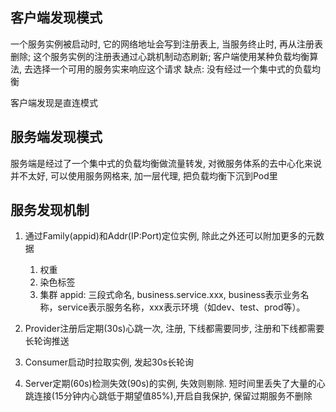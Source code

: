 ## 客户端发现模式

一个服务实例被启动时, 它的网络地址会写到注册表上, 当服务终止时, 再从注册表删除; 这个服务实例的注册表通过心跳机制动态刷新;
客户端使用某种负载均衡算法, 去选择一个可用的服务实来响应这个请求
缺点:
没有经过一个集中式的负载均衡

客户端发现是直连模式

## 服务端发现模式

服务端是经过了一个集中式的负载均衡做流量转发, 对微服务体系的去中心化来说并不太好, 可以使用服务网格来, 加一层代理,
把负载均衡下沉到Pod里

## 服务发现机制

1. 通过Family(appid)和Addr(IP:Port)定位实例, 除此之外还可以附加更多的元数据
    1. 权重
    2. 染色标签
    3. 集群
       appid: 三段式命名, business.service.xxx, business表示业务名称，service表示服务名称，xxx表示环境（如dev、test、prod等）。

2. Provider注册后定期(30s)心跳一次, 注册, 下线都需要同步, 注册和下线都需要长轮询推送
3. Consumer启动时拉取实例, 发起30s长轮询
4. Server定期(60s)检测失效(90s)的实例, 失效则剔除. 短时间里丢失了大量的心跳连接(15分钟内心跳低于期望值85%),开启自我保护,
   保留过期服务不删除
